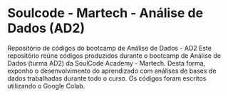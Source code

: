 # Soulcode - Martech - Análise de Dados (AD2)
Repositório de códigos do bootcamp de Análise de Dados - AD2
Este repositório reúne códigos produzidos durante o bootcamp de Análise de Dados (turma AD2) da SoulCode Academy - Martech.
Desta forma, exponho o desenvolvimento do aprendizado com análises de bases de dados trabalhadas durante todo o curso.
Os códigos foram escritos utilizando o Google Colab.
